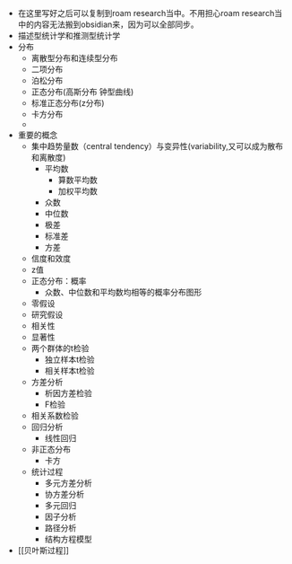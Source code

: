 - 在这里写好之后可以复制到roam research当中。不用担心roam research当中的内容无法搬到obsidian来，因为可以全部同步。
- 描述型统计学和推测型统计学
- 分布
    - 离散型分布和连续型分布
    - 二项分布
    - 泊松分布
    - 正态分布(高斯分布 钟型曲线)
    - 标准正态分布(z分布)
    - 卡方分布
    - 
- 重要的概念
    - 集中趋势量数（central tendency）与变异性(variability,又可以成为散布和离散度)
        - 平均数
            - 算数平均数
            - 加权平均数
        - 众数
        - 中位数
        - 极差
        - 标准差
        - 方差
    - 信度和效度
    - z值
    - 正态分布：概率
        - 众数、中位数和平均数均相等的概率分布图形
    - 零假设
    - 研究假设
    - 相关性
    - 显著性
    - 两个群体的t检验
        - 独立样本t检验
        - 相关样本t检验
    - 方差分析
        - 析因方差检验
        - F检验
    - 相关系数检验
    - 回归分析
        - 线性回归
    - 非正态分布
        - 卡方
    - 统计过程
        - 多元方差分析
        - 协方差分析
        - 多元回归
        - 因子分析
        - 路径分析
        - 结构方程模型
- [[贝叶斯过程]]
